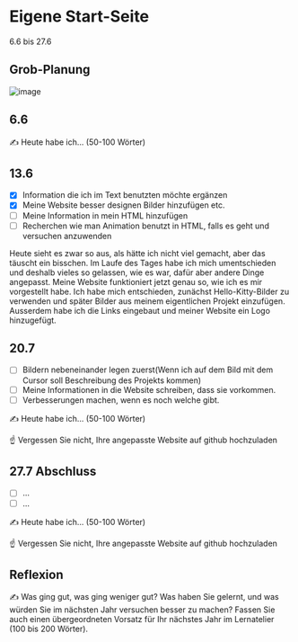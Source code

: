 # Eigene Start-Seite

6.6 bis 27.6

## Grob-Planung

![image](https://github.com/user-attachments/assets/8c636362-c996-46b0-aa41-682064b436eb)

## 6.6

✍️ Heute habe ich... (50-100 Wörter)

## 13.6

- [x] Information die ich im Text benutzten möchte ergänzen
- [x] Meine Website besser designen Bilder hinzufügen etc.
- [ ] Meine Information in mein HTML hinzufügen
- [ ] Recherchen wie man Animation benutzt in HTML, falls es geht und versuchen anzuwenden

Heute sieht es zwar so aus, als hätte ich nicht viel gemacht, aber das täuscht ein bisschen.
Im Laufe des Tages habe ich mich umentschieden und deshalb vieles so gelassen, wie es war, dafür aber andere Dinge angepasst.
Meine Website funktioniert jetzt genau so, wie ich es mir vorgestellt habe.
Ich habe mich entschieden, zunächst Hello-Kitty-Bilder zu verwenden und später Bilder aus meinem eigentlichen Projekt einzufügen.
Ausserdem habe ich die Links eingebaut und meiner Website ein Logo hinzugefügt.

## 20.7

- [ ] Bildern nebeneinander legen zuerst(Wenn ich auf dem Bild mit dem Cursor soll Beschreibung des Projekts kommen)
- [ ] Meine Informationen in die Website schreiben, dass sie vorkommen.
- [ ] Verbesserungen machen, wenn es noch welche gibt.

✍️ Heute habe ich... (50-100 Wörter)

☝️ Vergessen Sie nicht, Ihre angepasste Website auf github hochzuladen

## 27.7 Abschluss

- [ ] ...
- [ ] ...

✍️ Heute habe ich... (50-100 Wörter)

☝️ Vergessen Sie nicht, Ihre angepasste Website auf github hochzuladen

## Reflexion

✍️ Was ging gut, was ging weniger gut? Was haben Sie gelernt, und was würden Sie im nächsten Jahr versuchen besser zu machen? Fassen Sie auch einen übergeordneten Vorsatz für Ihr nächstes Jahr im Lernatelier (100 bis 200 Wörter).
